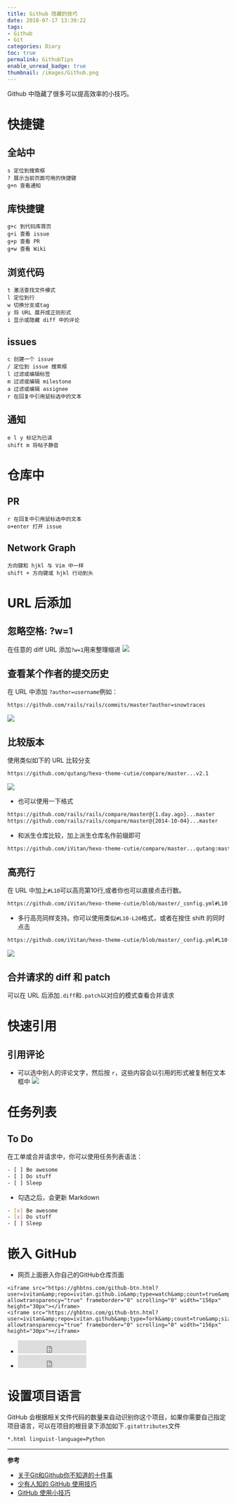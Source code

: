 ```yaml
---
title: Github 隐藏的技巧
date: 2018-07-17 13:39:22
tags: 
- Github
- Git
categories: Diary
toc: true
permalink: GithubTips
enable_unread_badge: true
thumbnail: /images/Github.png
---
```

Github 中隐藏了很多可以提高效率的小技巧。
<!--more-->
# 快捷键
## 全站中

```
s 定位到搜索框
? 展示当前页面可用的快捷键
g+n 查看通知
```

## 库快捷键
```
g+c 到代码库首页
g+i 查看 issue
g+p 查看 PR
g+w 查看 Wiki
```

## 浏览代码
```
t 激活查找文件模式
l 定位到行
w 切换分支或tag
y 将 URL 展开成正则形式
i 显示或隐藏 diff 中的评论
```
## issues
```
c 创建一个 issue
/ 定位到 issue 搜索框
l 过滤或编辑标签
m 过滤或编辑 milestone
a 过滤或编辑 assignee
r 在回复中引用鼠标选中的文本
```

## 通知
```
e l y 标记为已读
shift m 将帖子静音

```
# 仓库中
## PR
```
r 在回复中引用鼠标选中的文本
o+enter 打开 issue
```
## Network Graph
```
方向键和 hjkl 与 Vim 中一样
shift + 方向键或 hjkl 行动到头
```

# URL 后添加
## 忽略空格: ?w=1
在任意的 diff URL 添加`?w=1`用来整理缩进
![](https://ws1.sinaimg.cn/large/d71f8b2fgy1ftctuu01vrj20f005kaac.jpg)

## 查看某个作者的提交历史
在 URL 中添加 `?author=username`例如：
```bash
https://github.com/rails/rails/commits/master?author=snowtraces
```
![](https://ws1.sinaimg.cn/large/d71f8b2fgy1ftcu02qcwoj20cp0kota4.jpg)

## 比较版本
使用类似如下的 URL 比较分支
```sh
https://github.com/qutang/hexo-theme-cutie/compare/master...v2.1
```
![](https://ws1.sinaimg.cn/large/d71f8b2fgy1ftcu7572zej20um05aq3i.jpg)
- 也可以使用一下格式
```bash
https://github.com/rails/rails/compare/master@{1.day.ago}...master
https://github.com/rails/rails/compare/master@{2014-10-04}...master
```
- 和派生仓库比较，加上派生仓库名作前缀即可
```bash
https://github.com/iVitan/hexo-theme-cutie/compare/master...qutang:master
```

## 高亮行
在 URL 中加上`#L10`可以高亮第10行,或者你也可以直接点击行数。
```sh
https://github.com/iVitan/hexo-theme-cutie/blob/master/_config.yml#L10
```
- 多行高亮同样支持。你可以使用类似`#L10-L20`格式，或者在按住 shift 的同时点击
```bash
https://github.com/iVitan/hexo-theme-cutie/blob/master/_config.yml#L10-L20
```
![](https://ws1.sinaimg.cn/large/d71f8b2fgy1ftcuhwdriaj20fc08ft8x.jpg)

## 合并请求的 diff 和 patch
可以在 URL 后添加`.diff`和`.patch`以对应的模式查看合并请求

# 快速引用
## 引用评论
- 可以选中别人的评论文字，然后按 `r`，这些内容会以引用的形式被复制在文本框中
![](https://ws1.sinaimg.cn/large/d71f8b2fgy1ftcukae70tg20m80a7nfn.jpg)

# 任务列表
## To Do
在工单或合并请求中，你可以使用任务列表语法：
```bash
- [ ] Be awesome
- [ ] Do stuff
- [ ] Sleep
```
- 勾选之后，会更新 Markdown
```bash
- [x] Be awesome
- [x] Do stuff
- [ ] Sleep
```
# 嵌入 GitHub
- 网页上面嵌入你自己的GitHub仓库页面
```
<iframe src="https://ghbtns.com/github-btn.html?user=ivitan&amp;repo=ivitan.github.io&amp;type=watch&amp;count=true&amp;size=large" allowtransparency="true" frameborder="0" scrolling="0" width="156px" height="30px"></iframe>
<iframe src="https://ghbtns.com/github-btn.html?user=ivitan&amp;repo=ivitan.github&amp;type=fork&amp;count=true&amp;size=large" allowtransparency="true" frameborder="0" scrolling="0" width="156px" height="30px"></iframe>
```
-  <iframe src="https://ghbtns.com/github-btn.html?user=ivitan&amp;repo=ivitan.github.io&amp;type=watch&amp;count=true&amp;size=large" allowtransparency="true" frameborder="0" scrolling="0" width="156px" height="30px"></iframe>
-  <iframe src="https://ghbtns.com/github-btn.html?user=ivitan&amp;repo=ivitan.github.io&amp;type=fork&amp;count=true&amp;size=large" allowtransparency="true" frameborder="0" scrolling="0" width="156px" height="30px"></iframe>

# 设置项目语言
GitHub 会根据相关文件代码的数量来自动识别你这个项目，如果你需要自己指定项目语言，可以在项目的根目录下添加如下`.gitattributes`文件
```bash
*.html linguist-language=Python
```

---
**参考**
- [关于Git和Github你不知道的十件事](http://www.kuqin.com/shuoit/20151010/348440.html)
- [少有人知的 GitHub 使用技巧](https://segmentfault.com/a/1190000000475547)
- [GitHub 使用小技巧](https://blog.csdn.net/neilol/article/details/46568611)
